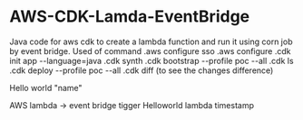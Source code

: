 # AWS-CDK-Lamda-EventBridge
Java code for aws cdk to create a lambda function and run it using corn job by event bridge.
Used of command 
.aws configure sso
.aws configure
.cdk init app --language=java
.cdk synth
.cdk bootstrap --profile poc --all
.cdk ls
.cdk deploy --profile poc --all
.cdk diff (to see the changes difference)

Hello world "name"

AWS lambda -> event bridge tigger 
Helloworld lambda timestamp
